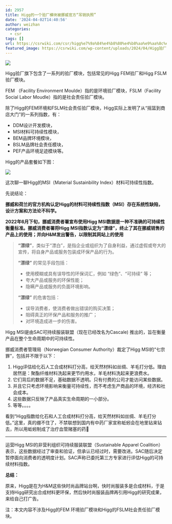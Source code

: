 ```yaml
---
id: 2957
title: Higg的一个验厂模块被挪威官方“吊销执照”
date: '2024-04-02T14:40:56'
author: weizhan
categories:
  - csr
tags: []
url: https://csrwiki.com/csr/higg%e7%9a%84%e4%b8%80%e4%b8%aa%e9%aa%8c%e5%8e%82%e6%a8%a1%e5%9d%97%e8%a2%ab%e6%8c%aa%e5%a8%81%e5%ae%98%e6%96%b9%e5%90%8a%e9%94%80%e6%89%a7%e7%85%a7
featured_image: https://csrwiki.com/wp-content/uploads/2024/04/Higg验厂套餐.webp
---
```


![](https://csrwiki.com/wp-content/uploads/2024/04/Higg-Index_Logo_BLK-300x147.webp)

Higg验厂旗下包含了一系列的验厂模块，包括常见的Higg FEM验厂和Higg FSLM验厂模块。

FEM （Facility Environment Moulde）指的是环境验厂模块，FSLM（Facility Social Labor Moudle）指的是社会责任验厂模块。

除了Higg的FEM环境和FSLM社会责任验厂模块，Higg实际上发明了从“摇篮到商店大门”的一系列指数，有：

- DDM设计开发模块，
- MSI材料可持续性模块，
- BEM品牌环境模块，
- BSLM品牌社会责任模块，
- PEF产品环境足迹模块等。

Higg的产品套餐如下图：

![](https://csrwiki.com/wp-content/uploads/2024/04/Higg验厂套餐-1024x350.webp)

这次聊一聊Higg的MSI（Material Sustainbility Index）材料可持续性指数。

先说结论：

**挪威和荷兰的官方机构认定Higg的材料可持续性指数（MSI）存在系统性缺陷，设计方案和方法论不科学。**

**2022年6月下旬，挪威消费者署宣布使用Higg MSI数据是一种不准确的可持续性衡量标准。挪威消费者署将Higg MSI指数认定为“漂绿”，终止了其在挪威销售的产品上的使用；并向H\&M发出警告，以限制其网站上的使用**

> **“漂绿”**，类似于“漂白”，是指企业或组织为了自身利益，通过虚假或夸大的宣传，将自身产品或服务包装成环保产品的行为。
>
> **“漂绿”** 的常见手段包括：
>
> - 使用模糊或具有误导性的环保词汇，例如 “绿色”、“可持续” 等；
> - 夸大产品或服务的环保性能；
> - 隐瞒产品或服务的负面环境影响。
>
> **“漂绿”** 的危害包括：
>
> - 误导消费者，使消费者做出错误的购买决策；
> - 阻碍真正的环保产品和服务的推广；
> - 对环境造成进一步的伤害。

Higg MSI是由SAC可持续服装联盟（现在已经改名为Cascale) 推出的，旨在衡量产品在整个生命周期中的可持续性。

挪威消费者管理局（Norwegian Consumer Authority）裁定了Higg MSI的“七宗罪”，包括并不限于以下：

1. Higg评估给化石人工合成材料打分高，给天然材料如丝绸、羊毛打分低。理由居然是：聚酯纤维材料洗起来更节约用水，羊毛材料洗起来更浪费水。
2. 它们背后的数据不足，基础数据不透明。只有付费的公司才能访问某些数据。
3. 并且它只考虑环境影响来衡量可持续性，而不考虑生产商品的环境，经济和社会成本。
4. 这些数据只反映了产品真实生命周期的一小部分。
5. 等等。。。。

看到“Higg指数给化石和人工合成材料打分高，给天然材料如丝绸、羊毛打分低。”这里，真的绷不住了，不禁联想到国内有中药厂家宣称蚯蚓会在地里钻来钻去，所以用蚯蚓制成了治疗血管赌塞的药💊

***

运营Higg MSI的非营利组织可持续服装联盟（Sustainable Apparel Coalition）表示，这些数据经过了审查和验证，但承认已经过时，需要改进。SAC随后决定暂停面向消费者的透明度计划。SAC声称已委托第三方专家进行评估Higg的可持续材料指数。

**总结：**

原来，Higg是在为H\&M这些快时尚品牌站台啊，快时尚服装多是合成材料，于是支持Higg研究出合成材料更环保，然后快时尚服装品牌再引用Higg的研究成果，来给自己打广告。

注：本文内容不涉及Higg的FEM 环境验厂模块和Higg的FSLM社会责任验厂模块。
